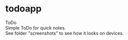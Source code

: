 # todoapp
ToDo<br>
Simple ToDo for quick notes.<br>
See folder "screenshots" to see how it looks on devices.

